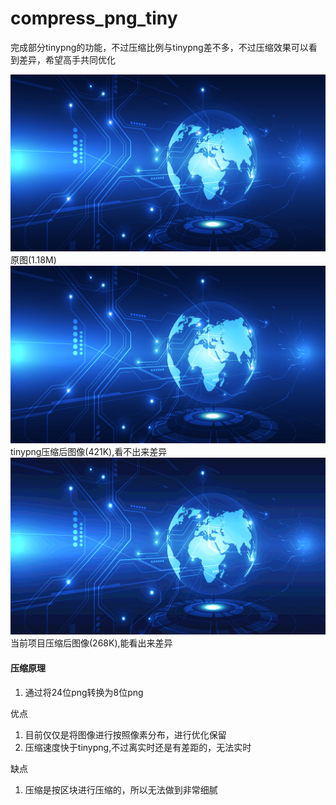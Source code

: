 # compress_png_tiny
完成部分tinypng的功能，不过压缩比例与tinypng差不多，不过压缩效果可以看到差异，希望高手共同优化

![image](1.png)原图(1.18M)
![image](1_tiny.png)tinypng压缩后图像(421K),看不出来差异
![image](2.png)当前项目压缩后图像(268K),能看出来差异

#### 压缩原理
1. 通过将24位png转换为8位png

优点
1. 目前仅仅是将图像进行按照像素分布，进行优化保留
2. 压缩速度快于tinypng,不过离实时还是有差距的，无法实时

缺点
1. 压缩是按区块进行压缩的，所以无法做到非常细腻

